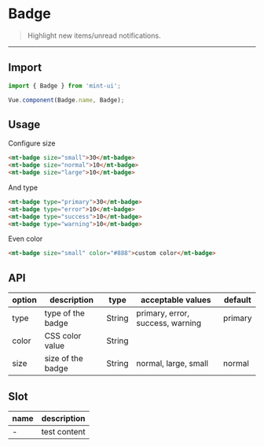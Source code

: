 # Badge

> Highlight new items/unread notifications.

-----------

## Import

```javascript
import { Badge } from 'mint-ui';

Vue.component(Badge.name, Badge);
```

## Usage


Configure size

```html
<mt-badge size="small">30</mt-badge>
<mt-badge size="normal">10</mt-badge>
<mt-badge size="large">10</mt-badge>
```

And type

```html
<mt-badge type="primary">30</mt-badge>
<mt-badge type="error">10</mt-badge>
<mt-badge type="success">10</mt-badge>
<mt-badge type="warning">10</mt-badge>
```

Even color

```html
<mt-badge size="small" color="#888">custom color</mt-badge>
```

## API
| option | description | type | acceptable values | default |
|------|-------|---------|-------|--------|
| type | type of the badge | String | primary, error, success, warning | primary|
| color | CSS color value | String | | |
| size | size of the badge | String | normal, large, small | normal |
## Slot
| name | description |
|------|--------|
| - | test content |
